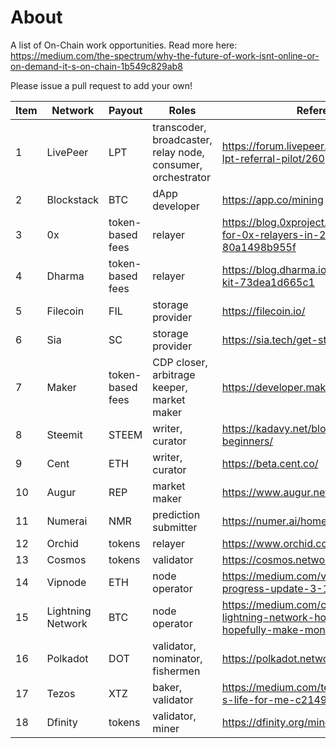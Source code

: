 # About
A list of On-Chain work opportunities. Read more here: https://medium.com/the-spectrum/why-the-future-of-work-isnt-online-or-on-demand-it-s-on-chain-1b549c829ab8

Please issue a pull request to add your own!

Item | Network | Payout | Roles | Reference
--- | --- | --- | --- | ---
1 | LivePeer | LPT | transcoder, broadcaster, relay node, consumer, orchestrator | https://forum.livepeer.org/t/earn-more-lpt-referral-pilot/260
2 | Blockstack | BTC | dApp developer | https://app.co/mining
3 | 0x | token-based fees | relayer | https://blog.0xproject.com/18-ideas-for-0x-relayers-in-2018-80a1498b955f
4 | Dharma | token-based fees | relayer | https://blog.dharma.io/dharma-relayer-kit-73dea1d665c1
5 | Filecoin | FIL | storage provider | https://filecoin.io/
6 | Sia | SC | storage provider | https://sia.tech/get-started
7 | Maker | token-based fees | CDP closer, arbitrage keeper, market maker | https://developer.makerdao.com/keepers/
8 | Steemit | STEEM | writer, curator | https://kadavy.net/blog/posts/steemit-beginners/
9 | Cent | ETH | writer, curator | https://beta.cent.co/
10 | Augur | REP | market maker | https://www.augur.net/
11 | Numerai | NMR | prediction submitter |  https://numer.ai/homepage
12 | Orchid | tokens | relayer | https://www.orchid.com/
13 | Cosmos | tokens | validator | https://cosmos.network
14 | Vipnode | ETH | node operator | https://medium.com/vipnode/vipnode-progress-update-3-16b07037d3b3
15 | Lightning Network | BTC | node operator | https://medium.com/coinmonks/the-lightning-network-how-to-install-and-hopefully-make-money-6e3058e3fa7c
16 | Polkadot | DOT | validator, nominator, fishermen | https://polkadot.network/
17 | Tezos | XTZ | baker, validator | https://medium.com/tezos/its-a-baker-s-life-for-me-c214971201e1
18 | Dfinity | tokens | validator, miner | https://dfinity.org/miners/
